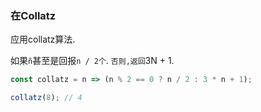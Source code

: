 ### 在Collat​​z

应用collat​​z算法. 

如果`ñ`甚至是回报`n / 2个`. `否则,返回`3N + 1. 

```js
const collatz = n => (n % 2 == 0 ? n / 2 : 3 * n + 1);
```

```js
collatz(8); // 4
```